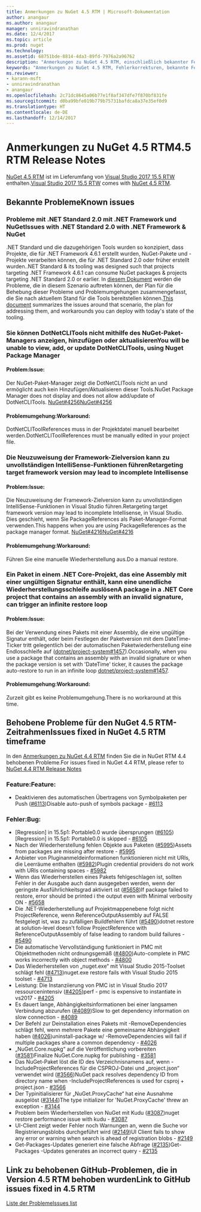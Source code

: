 ```yaml
---
title: Anmerkungen zu NuGet 4.5 RTM | Microsoft-Dokumentation
author: anangaur
ms.author: anangaur
manager: unniravindranathan
ms.date: 12/4/2017
ms.topic: article
ms.prod: nuget
ms.technology: 
ms.assetid: 68751bde-8814-4da3-89fd-7976a2a96762
description: "Anmerkungen zu NuGet 4.5 RTM, einschließlich bekannter Fehler, Fehlerkorrekturen, hinzugefügter Features und DCRs."
keywords: "Anmerkungen zu NuGet 4.5 RTM, Fehlerkorrekturen, bekannte Fehler, hinzugefügte Features, DCRs"
ms.reviewer:
- karann-msft
- unniravindranathan
- anangaur
ms.openlocfilehash: 2c71dc8645a06b77e1f8af347dfe7f870bf831fe
ms.sourcegitcommit: d0ba99bfe019b779b75731bafdca8a37e35ef0d9
ms.translationtype: HT
ms.contentlocale: de-DE
ms.lasthandoff: 12/14/2017
---
```

# <a name="45-rtm-release-notes"></a><span data-ttu-id="4e80c-104">Anmerkungen zu NuGet 4.5 RTM</span><span class="sxs-lookup"><span data-stu-id="4e80c-104">4.5 RTM Release Notes</span></span>

<span data-ttu-id="4e80c-105">[NuGet 4.5 RTM](https://dist.nuget.org/win-x86-commandline/v4.5.0/nuget.exe) ist im Lieferumfang von [Visual Studio 2017 15.5 RTW](https://www.visualstudio.com/news/releasenotes/vs2017-relnotes) enthalten.</span><span class="sxs-lookup"><span data-stu-id="4e80c-105">[Visual Studio 2017 15.5 RTW](https://www.visualstudio.com/news/releasenotes/vs2017-relnotes) comes with [NuGet 4.5 RTM](https://dist.nuget.org/win-x86-commandline/v4.5.0/nuget.exe).</span></span>

## <a name="known-issues"></a><span data-ttu-id="4e80c-106">Bekannte Probleme</span><span class="sxs-lookup"><span data-stu-id="4e80c-106">Known issues</span></span>

### <a name="issues-with-net-standard-20-with-net-framework--nuget"></a><span data-ttu-id="4e80c-107">Probleme mit .NET Standard 2.0 mit .NET Framework und NuGet</span><span class="sxs-lookup"><span data-stu-id="4e80c-107">Issues with .NET Standard 2.0 with .NET Framework & NuGet</span></span> 
<span data-ttu-id="4e80c-108">.NET Standard und die dazugehörigen Tools wurden so konzipiert, dass Projekte, die für .NET Framework 4.6.1 erstellt wurden, NuGet-Pakete und -Projekte verarbeiten können, die für .NET Standard 2.0 oder früher erstellt wurden.</span><span class="sxs-lookup"><span data-stu-id="4e80c-108">.NET Standard & its tooling was designed such that projects targeting .NET Framework 4.6.1 can consume NuGet packages & projects targeting .NET Standard 2.0 or earlier.</span></span> <span data-ttu-id="4e80c-109">In [diesem Dokument](https://github.com/dotnet/standard/issues/481) werden die Probleme, die in diesem Szenario auftreten können, der Plan für die Behebung dieser Probleme und Problemumgehungen zusammengefasst, die Sie nach aktuellem Stand für die Tools bereitstellen können.</span><span class="sxs-lookup"><span data-stu-id="4e80c-109">[This document](https://github.com/dotnet/standard/issues/481) summarizes the issues around that scenario, the plan for addressing them, and workarounds you can deploy with today's state of the tooling.</span></span>

### <a name="you-will-be-unable-to-view-add-or-update-dotnetclitools-using-nuget-package-manager"></a><span data-ttu-id="4e80c-110">Sie können DotNetCLITools nicht mithilfe des NuGet-Paket-Managers anzeigen, hinzufügen oder aktualisieren</span><span class="sxs-lookup"><span data-stu-id="4e80c-110">You will be unable to view, add, or update DotNetCLITools, using Nuget Package Manager</span></span>
#### <a name="issue"></a><span data-ttu-id="4e80c-111">Problem:</span><span class="sxs-lookup"><span data-stu-id="4e80c-111">Issue:</span></span>
<span data-ttu-id="4e80c-112">Der NuGet-Paket-Manager zeigt die DotNetCLITools nicht an und ermöglicht auch kein Hinzufügen/Aktualisieren dieser Tools.</span><span class="sxs-lookup"><span data-stu-id="4e80c-112">NuGet Package Manager does not display and does not allow add/update of DotNetCLITools.</span></span> [<span data-ttu-id="4e80c-113">NuGet#4256</span><span class="sxs-lookup"><span data-stu-id="4e80c-113">NuGet#4256</span></span>](https://github.com/NuGet/Home/issues/4256)
#### <a name="workaround"></a><span data-ttu-id="4e80c-114">Problemumgehung:</span><span class="sxs-lookup"><span data-stu-id="4e80c-114">Workaround:</span></span>
<span data-ttu-id="4e80c-115">DotNetCLIToolReferences muss in der Projektdatei manuell bearbeitet werden.</span><span class="sxs-lookup"><span data-stu-id="4e80c-115">DotNetCLIToolReferences must be manually edited in your project file.</span></span>

### <a name="retargeting-target-framework-version-may-lead-to-incomplete-intellisense"></a><span data-ttu-id="4e80c-116">Die Neuzuweisung der Framework-Zielversion kann zu unvollständigen IntelliSense-Funktionen führen</span><span class="sxs-lookup"><span data-stu-id="4e80c-116">Retargeting target framework version may lead to incomplete Intellisense</span></span>
#### <a name="issue"></a><span data-ttu-id="4e80c-117">Problem:</span><span class="sxs-lookup"><span data-stu-id="4e80c-117">Issue:</span></span>
<span data-ttu-id="4e80c-118">Die Neuzuweisung der Framework-Zielversion kann zu unvollständigen IntelliSense-Funktionen in Visual Studio führen.</span><span class="sxs-lookup"><span data-stu-id="4e80c-118">Retargeting target framework version may lead to incomplete Intellisense, in Visual Studio.</span></span> <span data-ttu-id="4e80c-119">Dies geschieht, wenn Sie PackageReferences als Paket-Manager-Format verwenden.</span><span class="sxs-lookup"><span data-stu-id="4e80c-119">This happens when you are using PackageReferences as the package manager format.</span></span> [<span data-ttu-id="4e80c-120">NuGet#4216</span><span class="sxs-lookup"><span data-stu-id="4e80c-120">NuGet#4216</span></span>](https://github.com/NuGet/Home/issues/4216)
#### <a name="workaround"></a><span data-ttu-id="4e80c-121">Problemumgehung:</span><span class="sxs-lookup"><span data-stu-id="4e80c-121">Workaround:</span></span>
<span data-ttu-id="4e80c-122">Führen Sie eine manuelle Wiederherstellung aus.</span><span class="sxs-lookup"><span data-stu-id="4e80c-122">Do a manual restore.</span></span>

### <a name="a-package-in-a-net-core-project-that-contains-an-assembly-with-an-invalid-signature-can-trigger-an-infinite-restore-loop"></a><span data-ttu-id="4e80c-123">Ein Paket in einem .NET Core-Projekt, das eine Assembly mit einer ungültigen Signatur enthält, kann eine unendliche Wiederherstellungsschleife auslösen</span><span class="sxs-lookup"><span data-stu-id="4e80c-123">A package in a .NET Core project that contains an assembly with an invalid signature, can trigger an infinite restore loop</span></span>
#### <a name="issue"></a><span data-ttu-id="4e80c-124">Problem:</span><span class="sxs-lookup"><span data-stu-id="4e80c-124">Issue:</span></span>
<span data-ttu-id="4e80c-125">Bei der Verwendung eines Pakets mit einer Assembly, die eine ungültige Signatur enthält, oder beim Festlegen der Paketversion mit dem DateTime-Ticker tritt gelegentlich bei der automatischen Paketwiederherstellung eine Endlosschleife auf ([dotnet/project-system#1457](https://github.com/dotnet/project-system/issues/1457)).</span><span class="sxs-lookup"><span data-stu-id="4e80c-125">Occasionally, when you use a package that contains an assembly with an invalid signature or when the package version is set with 'DateTime' ticker, it causes the package auto-restore to run in an infinite loop [dotnet/project-system#1457](https://github.com/dotnet/project-system/issues/1457).</span></span>
#### <a name="workaround"></a><span data-ttu-id="4e80c-126">Problemumgehung:</span><span class="sxs-lookup"><span data-stu-id="4e80c-126">Workaround:</span></span>
<span data-ttu-id="4e80c-127">Zurzeit gibt es keine Problemumgehung.</span><span class="sxs-lookup"><span data-stu-id="4e80c-127">There is no workaround at this time.</span></span>

## <a name="issues-fixed-in-nuget-45-rtm-timeframe"></a><span data-ttu-id="4e80c-128">Behobene Probleme für den NuGet 4.5 RTM-Zeitrahmen</span><span class="sxs-lookup"><span data-stu-id="4e80c-128">Issues fixed in NuGet 4.5 RTM timeframe</span></span>
<span data-ttu-id="4e80c-129">In den [Anmerkungen zu NuGet 4.4 RTM](../release-notes/nuget-4.4-RTM.md) finden Sie die in NuGet RTM 4.4 behobenen Probleme.</span><span class="sxs-lookup"><span data-stu-id="4e80c-129">For issues fixed in NuGet 4.4 RTM, please refer to [NuGet 4.4 RTM Release Notes](../release-notes/nuget-4.4-RTM.md)</span></span> 

### <a name="feature"></a><span data-ttu-id="4e80c-130">Feature:</span><span class="sxs-lookup"><span data-stu-id="4e80c-130">Feature:</span></span>
* <span data-ttu-id="4e80c-131">Deaktivieren des automatischen Übertragens von Symbolpaketen per Push ([#6113](https://github.com/NuGet/Home/issues/6113))</span><span class="sxs-lookup"><span data-stu-id="4e80c-131">Disable auto-push of symbols package - [#6113](https://github.com/NuGet/Home/issues/6113)</span></span>

### <a name="bug"></a><span data-ttu-id="4e80c-132">Fehler:</span><span class="sxs-lookup"><span data-stu-id="4e80c-132">Bug:</span></span>
* <span data-ttu-id="4e80c-133">[Regression] in 15.5p1: Portable0.0 wurde übersprungen ([#6105](https://github.com/NuGet/Home/issues/6105))</span><span class="sxs-lookup"><span data-stu-id="4e80c-133">[Regression] in 15.5p1: Portable0.0 is skipped - [#6105](https://github.com/NuGet/Home/issues/6105)</span></span>
* <span data-ttu-id="4e80c-134">Nach der Wiederherstellung fehlen Objekte aus Paketen ([#5995](https://github.com/NuGet/Home/issues/5995))</span><span class="sxs-lookup"><span data-stu-id="4e80c-134">Assets from packages are missing after restore - [#5995](https://github.com/NuGet/Home/issues/5995)</span></span>
* <span data-ttu-id="4e80c-135">Anbieter von Pluginanmeldeinformationen funktionieren nicht mit URIs, die Leerräume enthalten ([#5982](https://github.com/NuGet/Home/issues/5982))</span><span class="sxs-lookup"><span data-stu-id="4e80c-135">Plugin credential providers do not work with URIs containing spaces - [#5982](https://github.com/NuGet/Home/issues/5982)</span></span>
* <span data-ttu-id="4e80c-136">Wenn das Wiederherstellen eines Pakets fehlgeschlagen ist, sollten Fehler in der Ausgabe auch dann ausgegeben werden, wenn der geringste Ausführlichkeitsgrad aktiviert ist ([#5658](https://github.com/NuGet/Home/issues/5658))</span><span class="sxs-lookup"><span data-stu-id="4e80c-136">If package failed to restore, error should be printed i the output even with Minimal verbosity ON - [#5658](https://github.com/NuGet/Home/issues/5658)</span></span>
* <span data-ttu-id="4e80c-137">Die .NET-Wiederherstellung auf Projektmappenebene folgt nicht ProjectReference, wenn ReferenceOutputAssembly auf FALSE festgelegt ist, was zu zufälligen Buildfehlern führt ([#5490](https://github.com/NuGet/Home/issues/5490))</span><span class="sxs-lookup"><span data-stu-id="4e80c-137">dotnet restore at solution-level doesn't follow ProjectReference with ReferenceOutputAssembly of false leading to random build failures - [#5490](https://github.com/NuGet/Home/issues/5490)</span></span>
* <span data-ttu-id="4e80c-138">Die automatische Vervollständigung funktioniert in PMC mit Objektmethoden nicht ordnungsgemäß ([#4800](https://github.com/NuGet/Home/issues/4800))</span><span class="sxs-lookup"><span data-stu-id="4e80c-138">Auto-complete in PMC works incorrectly with object methods - [#4800](https://github.com/NuGet/Home/issues/4800)</span></span>
* <span data-ttu-id="4e80c-139">Das Wiederherstellen von „nuget.exe“ mit Visual Studio 2015-Toolset schlägt fehl ([#4713](https://github.com/NuGet/Home/issues/4713))</span><span class="sxs-lookup"><span data-stu-id="4e80c-139">nuget.exe restore fails with Visual Studio 2015 toolset - [#4713](https://github.com/NuGet/Home/issues/4713)</span></span>
* <span data-ttu-id="4e80c-140">Leistung: Die Instanziierung von PMC ist in Visual Studio 2017 ressourcenintensiv ([#4205](https://github.com/NuGet/Home/issues/4205))</span><span class="sxs-lookup"><span data-stu-id="4e80c-140">perf - pmc is expensive to instantiate in vs2017 - [#4205](https://github.com/NuGet/Home/issues/4205)</span></span>
* <span data-ttu-id="4e80c-141">Es dauert lange, Abhängigkeitsinformationen bei einer langsamen Verbindung abzurufen ([#4089](https://github.com/NuGet/Home/issues/4089))</span><span class="sxs-lookup"><span data-stu-id="4e80c-141">Slow to get dependency information on slow connection - [#4089](https://github.com/NuGet/Home/issues/4089)</span></span>
* <span data-ttu-id="4e80c-142">Der Befehl zur Deinstallation eines Pakets mit -RemoveDependencies schlägt fehl, wenn mehrere Pakete eine gemeinsame Abhängigkeit haben ([#4026](https://github.com/NuGet/Home/issues/4026))</span><span class="sxs-lookup"><span data-stu-id="4e80c-142">uninstall-package w/ -RemoveDependencies will fail if multiple packages share a common dependency - [#4026](https://github.com/NuGet/Home/issues/4026)</span></span>
* <span data-ttu-id="4e80c-143">„NuGet.Core.nupkg“ auf die Veröffentlichung vorbereiten ([#3581](https://github.com/NuGet/Home/issues/3581))</span><span class="sxs-lookup"><span data-stu-id="4e80c-143">Finalize NuGet.Core.nupkg for publishing - [#3581](https://github.com/NuGet/Home/issues/3581)</span></span>
* <span data-ttu-id="4e80c-144">Das NuGet-Paket löst die ID des Verzeichnisnamens auf, wenn -IncludeProjectReferences für die CSPROJ-Datei und „project.json“ verwendet wird ([#3566](https://github.com/NuGet/Home/issues/3566))</span><span class="sxs-lookup"><span data-stu-id="4e80c-144">NuGet pack resolves dependency ID from directory name when -IncludeProjectReferences is used for csproj + project.json - [#3566](https://github.com/NuGet/Home/issues/3566)</span></span>
* <span data-ttu-id="4e80c-145">Der Typinitialisierer für „NuGet.ProxyCache“ hat eine Ausnahme ausgelöst ([#3144](https://github.com/NuGet/Home/issues/3144))</span><span class="sxs-lookup"><span data-stu-id="4e80c-145">The type initializer for 'NuGet.ProxyCache' threw an exception - [#3144](https://github.com/NuGet/Home/issues/3144)</span></span>
* <span data-ttu-id="4e80c-146">Problem beim Wiederherstellen von NuGet mit Kudu ([#3087](https://github.com/NuGet/Home/issues/3087))</span><span class="sxs-lookup"><span data-stu-id="4e80c-146">nuget restore performance issue with kudu - [#3087](https://github.com/NuGet/Home/issues/3087)</span></span>
* <span data-ttu-id="4e80c-147">UI-Client zeigt weder Fehler noch Warnungen an, wenn die Suche vor Registrierungsblobs durchgeführt wird ([#2149](https://github.com/NuGet/Home/issues/2149))</span><span class="sxs-lookup"><span data-stu-id="4e80c-147">UI Client fails to show any error or warning when search is ahead of registration blobs - [#2149](https://github.com/NuGet/Home/issues/2149)</span></span>
* <span data-ttu-id="4e80c-148">Get-Packages-Updates generiert eine falsche Abfrage ([#2135](https://github.com/NuGet/Home/issues/2135))</span><span class="sxs-lookup"><span data-stu-id="4e80c-148">Get-Packages -Updates generates an incorrect query - [#2135](https://github.com/NuGet/Home/issues/2135)</span></span>


## <a name="link-to-github-issues-fixed-in-45-rtm"></a><span data-ttu-id="4e80c-149">Link zu behobenen GitHub-Problemen, die in Version 4.5 RTM behoben wurden</span><span class="sxs-lookup"><span data-stu-id="4e80c-149">Link to GitHub issues fixed in 4.5 RTM</span></span>

[<span data-ttu-id="4e80c-150">Liste der Probleme</span><span class="sxs-lookup"><span data-stu-id="4e80c-150">Issues list</span></span>](https://github.com/NuGet/Home/issues?q=is%3Aissue+milestone%3A4.5+is%3Aclosed)
